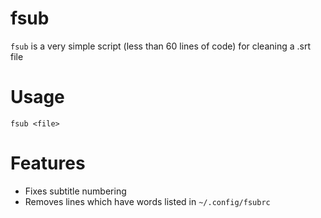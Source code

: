 # fsub
`fsub` is a very simple script (less than 60 lines of code) for cleaning a .srt file

# Usage
`fsub <file>`

# Features
- Fixes subtitle numbering
- Removes lines which have words listed in `~/.config/fsubrc`
